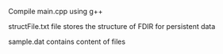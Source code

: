 Compile main.cpp using g++

structFile.txt file stores the structure of FDIR for persistent data

sample.dat contains content of files


